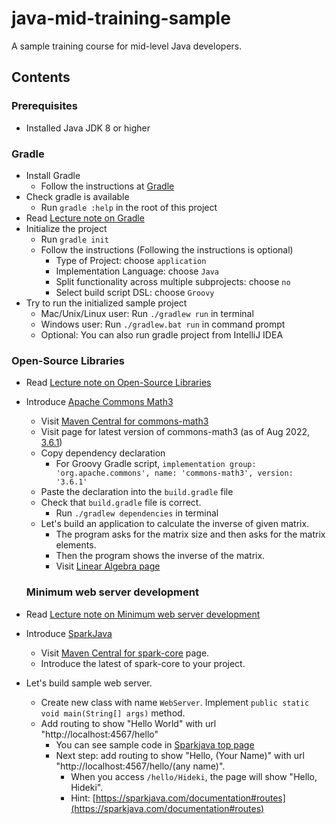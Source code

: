 # java-mid-training-sample
A sample training course for mid-level Java developers.

## Contents

### Prerequisites

* Installed Java JDK 8 or higher

### Gradle

* Install Gradle
  * Follow the instructions at [Gradle](https://gradle.org/install)
* Check gradle is available
  * Run `gradle :help` in the root of this project
* Read [Lecture note on Gradle](./lectures/01_gradle.md)
* Initialize the project
  * Run `gradle init`
  * Follow the instructions (Following the instructions is optional)
    * Type of Project: choose `application`
    * Implementation Language: choose `Java`
    * Split functionality across multiple subprojects: choose `no`
    * Select build script DSL: choose `Groovy`
* Try to run the initialized sample project
  * Mac/Unix/Linux user: Run `./gradlew run` in terminal
  * Windows user: Run `./gradlew.bat run` in command prompt
  * Optional: You can also run gradle project from IntelliJ IDEA

### Open-Source Libraries

* Read [Lecture note on Open-Source Libraries](./lectures/02_open-source-libraries.md)
* Introduce [Apache Commons Math3](https://commons.apache.org/proper/commons-math/)
  * Visit [Maven Central for commons-math3](https://mvnrepository.com/artifact/org.apache.commons/commons-math3)
  * Visit page for latest version of commons-math3 (as of Aug 2022, [3.6.1](https://mvnrepository.com/artifact/org.apache.commons/commons-math3/3.6.1))
  * Copy dependency declaration
    * For Groovy Gradle script, `implementation group: 'org.apache.commons', name: 'commons-math3', version: '3.6.1'`
  * Paste the declaration into the `build.gradle` file
  * Check that `build.gradle` file is correct.
    * Run `./gradlew dependencies` in terminal
  * Let's build an application to calculate the inverse of given matrix.
    * The program asks for the matrix size and then asks for the matrix elements.
    * Then the program shows the inverse of the matrix.
    * Visit [Linear Algebra page](https://commons.apache.org/proper/commons-math/userguide/linear.html)

  ### Minimum web server development
* Read [Lecture note on Minimum web server development](./lectures/03_minimum-web-server-development.md)
* Introduce [SparkJava](https://sparkjava.com/)
  * Visit [Maven Central for spark-core](https://mvnrepository.com/artifact/com.sparkjava/spark-core) page.
  * Introduce the latest of spark-core to your project.
* Let's build sample web server.
  * Create new class with name `WebServer`. Implement `public static void main(String[] args)` method.
  * Add routing to show "Hello World" with url "http://localhost:4567/hello"
    * You can see sample code in [Sparkjava top page](https://sparkjava.com/)
    * Next step: add routing to show "Hello, (Your Name)" with url "http://localhost:4567/hello/(any name)".
      * When you access `/hello/Hideki`, the page will show "Hello, Hideki".
      * Hint: [https://sparkjava.com/documentation#routes](https://sparkjava.com/documentation#routes)